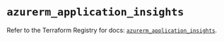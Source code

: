 # `azurerm_application_insights`

Refer to the Terraform Registry for docs: [`azurerm_application_insights`](https://registry.terraform.io/providers/hashicorp/azurerm/4.33.0/docs/resources/application_insights).
